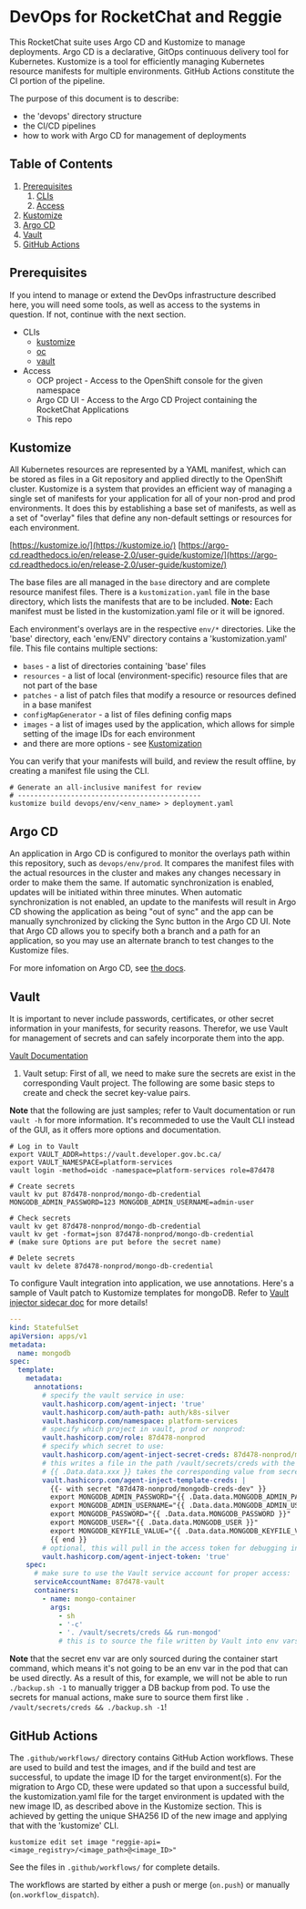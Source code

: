 # DevOps for RocketChat and Reggie

This RocketChat suite uses Argo CD and Kustomize to manage deployments.  Argo CD is a declarative, GitOps continuous delivery tool for Kubernetes.  Kustomize is a tool for efficiently managing Kubernetes resource manifests for multiple environments.  GitHub Actions constitute the CI portion of the pipeline.

The purpose of this document is to describe:
* the 'devops' directory structure
* the CI/CD pipelines
* how to work with Argo CD for management of deployments

## Table of Contents
1. [Prerequisites](#prerequisites)
    1. [CLIs](#clis)
    2. [Access](#access)
2. [Kustomize](#kustomize)
3. [Argo CD](#argocd)
4. [Vault](#vault)
5. [GitHub Actions](#github-actions)


## Prerequisites <a name="prerequisites">
If you intend to manage or extend the DevOps infrastructure described here, you will need some tools, as well as access to the systems in question.  If not, continue with the next section.
* CLIs
  * [kustomize](https://kubectl.docs.kubernetes.io/installation/kustomize/)
  * [oc](https://access.redhat.com/documentation/en-us/openshift_container_platform/4.7/html-single/cli_tools/index#cli-getting-started)
  * [vault](https://www.vaultproject.io/downloads)
* Access
  * OCP project - Access to the OpenShift console for the given namespace
  * Argo CD UI - Access to the Argo CD Project containing the RocketChat Applications
  * This repo

## Kustomize
All Kubernetes resources are represented by a YAML manifest, which can be stored as files in a Git repository and applied directly to the OpenShift cluster.  Kustomize is a system that provides an efficient way of managing a single set of manifests for your application for all of your non-prod and prod environments.  It does this by establishing a base set of manifests, as well as a set of "overlay" files that define any non-default settings or resources for each environment.

[https://kustomize.io/](https://kustomize.io/)
[https://argo-cd.readthedocs.io/en/release-2.0/user-guide/kustomize/](https://argo-cd.readthedocs.io/en/release-2.0/user-guide/kustomize/)

The base files are all managed in the `base` directory and are complete resource manifest files.  There is a `kustomization.yaml` file in the base directory, which lists the manifests that are to be included.  **Note:** Each manifest must be listed in the kustomization.yaml file or it will be ignored.

Each environment's overlays are in the respective `env/*` directories.  Like the 'base' directory, each 'env/ENV' directory contains a 'kustomization.yaml' file.  This file contains multiple sections:
* `bases` - a list of directories containing 'base' files
* `resources` - a list of local (environment-specific) resource files that are not part of the base
* `patches` - a list of patch files that modify a resource or resources defined in a base manifest
* `configMapGenerator` - a list of files defining config maps
* `images` - a list of images used by the application, which allows for simple setting of the image IDs for each environment
* and there are more options - see [Kustomization](https://kubectl.docs.kubernetes.io/references/kustomize/kustomization/)

You can verify that your manifests will build, and review the result offline, by creating a manifest file using the CLI.
```
# Generate an all-inclusive manifest for review
# ---------------------------------------------
kustomize build devops/env/<env_name> > deployment.yaml
```

## Argo CD
An application in Argo CD is configured to monitor the overlays path within this repository, such as `devops/env/prod`.  It compares the manifest files with the actual resources in the cluster and makes any changes necessary in order to make them the same.  If automatic synchronization is enabled, updates will be initiated within three minutes.  When automatic synchronization is not enabled, an update to the manifests will result in Argo CD showing the application as being "out of sync" and the app can be manually synchronized by clicking the Sync button in the Argo CD UI.  Note that Argo CD allows you to specify both a branch and a path for an application, so you may use an alternate branch to test changes to the Kustomize files.

For more infomation on Argo CD, see [the docs](https://argo-cd.readthedocs.io/en/release-2.0/).
 
## Vault
It is important to never include passwords, certificates, or other secret information in your manifests, for security reasons.  Therefor, we use Vault for management of secrets and can safely incorporate them into the app.

[Vault Documentation](https://www.vaultproject.io/docs)

1. Vault setup:
First of all, we need to make sure the secrets are exist in the corresponding Vault project. The following are some basic steps to create and check the secret key-value pairs.

**Note** that the following are just samples; refer to Vault documentation or run `vault -h` for more information. It's recommeded to use the Vault CLI instead of the GUI, as it offers more options and documentation.

```shell
# Log in to Vault
export VAULT_ADDR=https://vault.developer.gov.bc.ca/
export VAULT_NAMESPACE=platform-services
vault login -method=oidc -namespace=platform-services role=87d478

# Create secrets
vault kv put 87d478-nonprod/mongo-db-credential MONGODB_ADMIN_PASSWORD=123 MONGODB_ADMIN_USERNAME=admin-user

# Check secrets
vault kv get 87d478-nonprod/mongo-db-credential
vault kv get -format=json 87d478-nonprod/mongo-db-credential
# (make sure Options are put before the secret name)

# Delete secrets
vault kv delete 87d478-nonprod/mongo-db-credential
```

To configure Vault integration into application, we use annotations. Here's a sample of Vault patch to Kustomize templates for mongoDB. Refer to [Vault injector sidecar doc](https://www.vaultproject.io/docs/platform/k8s/injector/annotations) for more details!
```yaml
---
kind: StatefulSet
apiVersion: apps/v1
metadata:
  name: mongodb
spec:
  template:
    metadata:
      annotations:
        # specify the vault service in use:
        vault.hashicorp.com/agent-inject: 'true'
        vault.hashicorp.com/auth-path: auth/k8s-silver
        vault.hashicorp.com/namespace: platform-services
        # specify which project in vault, prod or nonprod:
        vault.hashicorp.com/role: 87d478-nonprod
        # specify which secret to use:
        vault.hashicorp.com/agent-inject-secret-creds: 87d478-nonprod/mongodb-creds-dev
        # this writes a file in the path /vault/secrets/creds with the following content
        # {{ .Data.data.xxx }} takes the corresponding value from secret key
        vault.hashicorp.com/agent-inject-template-creds: |
          {{- with secret "87d478-nonprod/mongodb-creds-dev" }}
          export MONGODB_ADMIN_PASSWORD="{{ .Data.data.MONGODB_ADMIN_PASSWORD }}"
          export MONGODB_ADMIN_USERNAME="{{ .Data.data.MONGODB_ADMIN_USERNAME }}"
          export MONGODB_PASSWORD="{{ .Data.data.MONGODB_PASSWORD }}"
          export MONGODB_USER="{{ .Data.data.MONGODB_USER }}"
          export MONGODB_KEYFILE_VALUE="{{ .Data.data.MONGODB_KEYFILE_VALUE }}"
          {{ end }}
        # optional, this will pull in the access token for debugging in pod
        vault.hashicorp.com/agent-inject-token: 'true'
    spec:
      # make sure to use the Vault service account for proper access:
      serviceAccountName: 87d478-vault
      containers:
        - name: mongo-container
          args:
            - sh
            - '-c'
            - '. /vault/secrets/creds && run-mongod'
            # this is to source the file written by Vault into env vars for app to use
```

**Note** that the secret env var are only sourced during the container start command, which means it's not going to be an env var in the pod that can be used directly. As a result of this, for example, we will not be able to run `./backup.sh -1` to manually trigger a DB backup from pod. To use the secrets for manual actions, make sure to source them first like `. /vault/secrets/creds && ./backup.sh -1`!

## GitHub Actions <a name="github-actions">
The `.github/workflows/` directory contains GitHub Action workflows.  These are used to build and test the images, and if the build and test are successful, to update the image ID for the target environment(s).  For the migration to Argo CD, these were updated so that upon a successful build, the kustomization.yaml file for the target environment is updated with the new image ID, as described above in the Kustomize section.  This is achieved by getting the unique SHA256 ID of the new image and applying that with the 'kustomize' CLI.
```
kustomize edit set image "reggie-api=<image_registry>/<image_path>@<image_ID>"
```
See the files in `.github/workflows/` for complete details.

The workflows are started by either a push or merge (`on.push`) or manually (`on.workflow_dispatch`).




